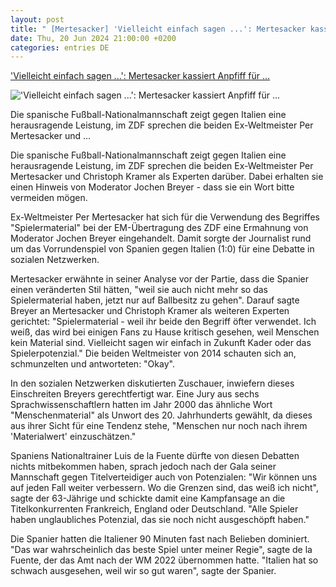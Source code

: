 ```yaml
---
layout: post
title: " [Mertesacker] 'Vielleicht einfach sagen ...': Mertesacker kassiert Anpfiff für ..."
date: Thu, 20 Jun 2024 21:00:00 +0200
categories: entries DE
---
```

['Vielleicht einfach sagen ...': Mertesacker kassiert Anpfiff für ...](https://www.n-tv.de/sport/fussball-em/Mertesacker-kassiert-Anpfiff-fuer-Wortwahl-im-ZDF-article25031850.html)

!['Vielleicht einfach sagen ...': Mertesacker kassiert Anpfiff für ...](https://bilder4.n-tv.de/img/incoming/crop25031823/2671321179-cImg_16_9-w1200/imago1046539634h.jpg)

Die spanische Fußball-Nationalmannschaft zeigt gegen Italien eine herausragende Leistung, im ZDF sprechen die beiden Ex-Weltmeister Per Mertesacker und ...

Die spanische Fußball-Nationalmannschaft zeigt gegen Italien eine herausragende Leistung, im ZDF sprechen die beiden Ex-Weltmeister Per Mertesacker und Christoph Kramer als Experten darüber. Dabei erhalten sie einen Hinweis von Moderator Jochen Breyer - dass sie ein Wort bitte vermeiden mögen.

Ex-Weltmeister Per Mertesacker hat sich für die Verwendung des Begriffes "Spielermaterial" bei der EM-Übertragung des ZDF eine Ermahnung von Moderator Jochen Breyer eingehandelt. Damit sorgte der Journalist rund um das Vorrundenspiel von Spanien gegen Italien (1:0) für eine Debatte in sozialen Netzwerken.

Mertesacker erwähnte in seiner Analyse vor der Partie, dass die Spanier einen veränderten Stil hätten, "weil sie auch nicht mehr so das Spielermaterial haben, jetzt nur auf Ballbesitz zu gehen". Darauf sagte Breyer an Mertesacker und Christoph Kramer als weiteren Experten gerichtet: "Spielermaterial - weil ihr beide den Begriff öfter verwendet. Ich weiß, das wird bei einigen Fans zu Hause kritisch gesehen, weil Menschen kein Material sind. Vielleicht sagen wir einfach in Zukunft Kader oder das Spielerpotenzial." Die beiden Weltmeister von 2014 schauten sich an, schmunzelten und antworteten: "Okay".

In den sozialen Netzwerken diskutierten Zuschauer, inwiefern dieses Einschreiten Breyers gerechtfertigt war. Eine Jury aus sechs Sprachwissenschaftlern hatten im Jahr 2000 das ähnliche Wort "Menschenmaterial" als Unwort des 20. Jahrhunderts gewählt, da dieses aus ihrer Sicht für eine Tendenz stehe, "Menschen nur noch nach ihrem 'Materialwert' einzuschätzen."

Spaniens Nationaltrainer Luis de la Fuente dürfte von diesen Debatten nichts mitbekommen haben, sprach jedoch nach der Gala seiner Mannschaft gegen Titelverteidiger auch von Potenzialen: "Wir können uns auf jeden Fall weiter verbessern. Wo die Grenzen sind, das weiß ich nicht", sagte der 63-Jährige und schickte damit eine Kampfansage an die Titelkonkurrenten Frankreich, England oder Deutschland. "Alle Spieler haben unglaubliches Potenzial, das sie noch nicht ausgeschöpft haben."

Die Spanier hatten die Italiener 90 Minuten fast nach Belieben dominiert. "Das war wahrscheinlich das beste Spiel unter meiner Regie", sagte de la Fuente, der das Amt nach der WM 2022 übernommen hatte. "Italien hat so schwach ausgesehen, weil wir so gut waren", sagte der Spanier.

